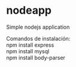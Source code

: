 # nodeapp
Simple nodejs application

Comandos de instalación:<br/>
npm install express<br/>
npm install mysql<br/>
npm install body-parser